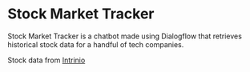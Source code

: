 # Stock Market Tracker

Stock Market Tracker is a chatbot made using Dialogflow that retrieves historical stock data for a handful of tech companies.

Stock data from [Intrinio](https://intrinio.com/)
